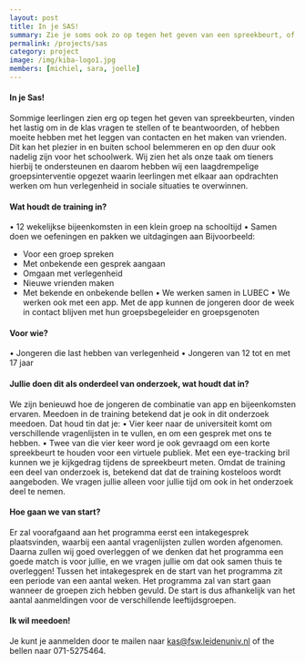 ```yaml
---
layout: post
title: In je SAS!
summary: Zie je soms ook zo op tegen het geven van een spreekbeurt, of vind je het lastig om vragen te stellen in de klas of the beantwoorden, misschien is de training In je SAS! wel iets voor jou!
permalink: /projects/sas
category: project
image: /img/kiba-logo1.jpg
members: [michiel, sara, joelle]
---
```


#### In je Sas! 
Sommige leerlingen zien erg op tegen het geven van spreekbeurten, vinden het lastig om in de klas vragen te stellen of te beantwoorden, of hebben moeite hebben met het leggen van contacten en het maken van vrienden. Dit kan het plezier in en buiten school belemmeren en op den duur ook nadelig zijn voor het schoolwerk.
Wij zien het als onze taak om tieners hierbij te ondersteunen en daarom hebben wij een laagdrempelige groepsinterventie opgezet waarin leerlingen met elkaar aan opdrachten werken om hun verlegenheid in sociale situaties te overwinnen.

#### Wat houdt de training in?
•	12 wekelijkse bijeenkomsten in een klein groep na schooltijd
•	Samen doen we oefeningen en pakken we uitdagingen aan
Bijvoorbeeld:
-	Voor een groep spreken
-	Met onbekende een gesprek aangaan
-	Omgaan met verlegenheid
-	Nieuwe vrienden maken
-	Met bekende en onbekende bellen
•	We werken samen in LUBEC
•	We werken ook met een app. Met de app kunnen de jongeren door de week in contact blijven met hun groepsbegeleider en groepsgenoten

#### Voor wie?
•	Jongeren die last hebben van verlegenheid
•	Jongeren van 12 tot en met 17 jaar

#### Jullie doen dit als onderdeel van onderzoek, wat houdt dat in?
We zijn benieuwd hoe de jongeren de combinatie van app en bijeenkomsten ervaren. Meedoen in de training betekend dat je ook in dit onderzoek meedoen. Dat houd tin dat je:
•	Vier keer naar de universiteit komt om verschillende vragenlijsten in te vullen, en om een gesprek met ons te hebben.
•	Twee van die vier keer word je ook gevraagd om een korte spreekbeurt te houden voor een virtuele publiek. Met een eye-tracking bril kunnen we je kijkgedrag tijdens de spreekbeurt meten.
Omdat de training een deel van onderzoek is, betekend dat dat de training kosteloos wordt aangeboden. We vragen jullie alleen voor jullie tijd om ook in het onderzoek deel te nemen.



#### Hoe gaan we van start?
Er zal voorafgaand aan het programma eerst een intakegesprek plaatsvinden, waarbij een aantal vragenlijsten zullen worden afgenomen. Daarna zullen wij goed overleggen of we denken dat het programma een goede match is voor jullie, en we vragen jullie om dat ook samen thuis te overleggen!
Tussen het intakegesprek en de start van het programma zit een periode van een aantal weken. Het programma zal van start gaan wanneer de groepen zich hebben gevuld. De start is dus afhankelijk van het aantal aanmeldingen voor de verschillende leeftijdsgroepen.

#### Ik wil meedoen!
Je kunt je aanmelden door te mailen naar kas@fsw.leidenuniv.nl of the bellen naar 071-5275464.

<br>
